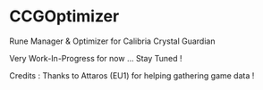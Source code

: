 # CCGOptimizer
Rune Manager &amp; Optimizer for Calibria Crystal Guardian

Very Work-In-Progress for now ... Stay Tuned !

Credits :
Thanks to Attaros (EU1) for helping gathering game data !
